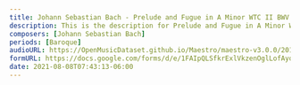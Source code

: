 ```yaml
---
title: Johann Sebastian Bach - Prelude and Fugue in A Minor WTC II BWV 889 (2)
description: This is the description for Prelude and Fugue in A Minor WTC II BWV 889 by Johann Sebastian Bach
composers: [Johann Sebastian Bach]
periods: [Baroque]
audioURL: https://OpenMusicDataset.github.io/Maestro/maestro-v3.0.0/2011/MIDI-Unprocessed_15_R1_2011_MID--AUDIO_R1-D6_07_Track07_wav.midi
formURL: https://docs.google.com/forms/d/e/1FAIpQLSfkrExlVkzenOglLofAyq7ZxDkTlbg-bA28OLnaSOxIiHT0Ow/viewform
date: 2021-08-08T07:43:13-06:00
---
```

